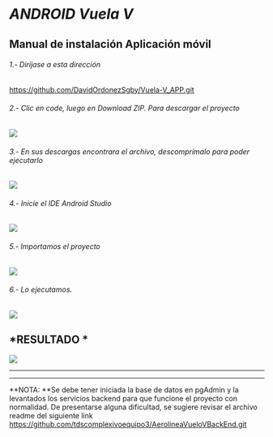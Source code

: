 # *ANDROID  Vuela V*
## Manual de instalación Aplicación móvil 
###### 1.- Diríjase a esta dirección 
https://github.com/DavidOrdonezSgby/Vuela-V_APP.git
###### 2.- Clic en code, luego en Download ZIP. Para descargar el proyecto
 ![](https://scontent.fcue2-1.fna.fbcdn.net/v/t39.30808-6/290992947_5185502681567904_1536608323351564660_n.jpg?_nc_cat=102&ccb=1-7&_nc_sid=730e14&_nc_ohc=JKnamSrVROkAX-JohTg&_nc_ht=scontent.fcue2-1.fna&oh=00_AT9nDTqBPmVcgq9VjJ7G9RvmQX1Xcag67bt1zMaa0vDlQQ&oe=62BFA35C)
###### 3.- En sus descargas encontrara el archivo, descomprímalo para poder ejecutarlo
![](https://scontent.fcue2-1.fna.fbcdn.net/v/t39.30808-6/290601520_5185502654901240_7751152196158058979_n.jpg?_nc_cat=110&ccb=1-7&_nc_sid=730e14&_nc_ohc=JAJFuQfyMDwAX_-I6qe&_nc_oc=AQlpezzGmYxG4LtRmY5DwdUxyl9Dqzrl-_Kc99s-tSbiXyosyIu91p8K37O23UtOu0E&_nc_ht=scontent.fcue2-1.fna&oh=00_AT-_i3CZGrviEhtq3AsF6_ocYL9-4iYAbPSID0maSxaZTQ&oe=62BE9A9E)
###### 4.- Inicie el IDE Android Studio 

 ![](https://scontent.fcue2-1.fna.fbcdn.net/v/t39.30808-6/290733547_5185552231562949_1404206680331609978_n.jpg?_nc_cat=103&ccb=1-7&_nc_sid=730e14&_nc_ohc=rSAsXp8N_2sAX_z7GUK&_nc_ht=scontent.fcue2-1.fna&oh=00_AT_4Ekyq_Z26cc0xEuMuaBSx2-_jIAZLAzek6hO5byKZWA&oe=62BF651C)
###### 5.- Importamos el proyecto 
 ![](https://scontent.fcue2-1.fna.fbcdn.net/v/t39.30808-6/290658350_5185502704901235_3172627673572372407_n.jpg?_nc_cat=100&ccb=1-7&_nc_sid=730e14&_nc_ohc=5yVKHU5xqgIAX94Iw34&_nc_ht=scontent.fcue2-1.fna&oh=00_AT9czr2ilaZJ6o82AU13Khnrk6Yk3aPePoJolY_ZM9-g5A&oe=62BF7917)
###### 6.- Lo ejecutamos.
  ![](https://scontent.fcue2-1.fna.fbcdn.net/v/t39.30808-6/290811480_5185502761567896_505939514494119551_n.jpg?_nc_cat=106&ccb=1-7&_nc_sid=730e14&_nc_ohc=wYbKje8NCIUAX8nU77h&_nc_ht=scontent.fcue2-1.fna&oh=00_AT9FoKJZm63V8m6LmcAphmMBjA_gV3wP6yN_hQ4ANBiTJg&oe=62BEECC8)
## *RESULTADO *
![](https://scontent.fcue2-1.fna.fbcdn.net/v/t39.30808-6/290752095_5185502821567890_6562158001967461107_n.jpg?_nc_cat=109&ccb=1-7&_nc_sid=730e14&_nc_ohc=6elGxVE6ctoAX-Oq9eq&tn=ZgPLouQjzQgr9Ias&_nc_ht=scontent.fcue2-1.fna&oh=00_AT-8_QW_6bL25m0IBfKMr9PDDP6jIWzG0Fh0GQsVwWaXZQ&oe=62BF0584)

------------


------------


**NOTA: **Se debe tener iniciada la base de datos en pgAdmin y la levantados los servicios backend para que funcione el proyecto con normalidad. De presentarse alguna dificultad, se sugiere revisar el archivo readme del siguiente link https://github.com/tdscomplexivoequipo3/AerolineaVueloVBackEnd.git
